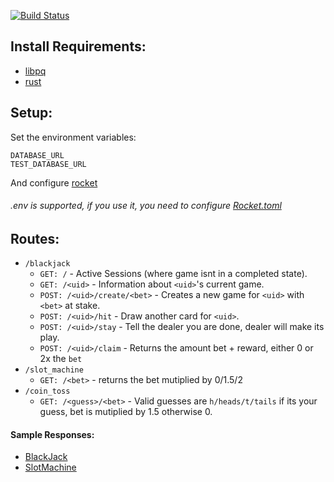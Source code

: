 [![Build Status](https://travis-ci.org/Mikibot/GameService.svg?branch=master)](https://travis-ci.org/Mikibot/GameService)

## Install Requirements:
- [libpq](https://www.postgresql.org)
- [rust](https://rustup.rs)


## Setup:
Set the environment variables:

	DATABASE_URL
	TEST_DATABASE_URL

And configure [rocket](https://rocket.rs/guide/configuration/)

###### .env is supported, if you use it, you need to configure [Rocket.toml](https://rocket.rs/guide/configuration/#rockettoml)

## Routes:
- `/blackjack`
	- `GET: /` - Active Sessions (where game isnt in a completed state).
	- `GET: /<uid>` - Information about `<uid>`'s current game.
	- `POST: /<uid>/create/<bet>` - Creates a new game for `<uid>` with `<bet>` at stake.
	- `POST: /<uid>/hit` - Draw another card for `<uid>`.
	- `POST: /<uid>/stay` - Tell the dealer you are done, dealer will make its play.
	- `POST: /<uid>/claim` - Returns the amount bet + reward, either 0 or 2x the `bet`
- `/slot_machine`
	- `GET: /<bet>` - returns the bet mutiplied by 0/1.5/2
- `/coin_toss`
	- `GET: /<guess>/<bet>` - Valid guesses are `h/heads/t/tails` if its your guess, bet is mutiplied by 1.5 otherwise 0.

#### Sample Responses:
- [BlackJack](API/BlackJack.md)
- [SlotMachine](API/SlotMachine.md)
